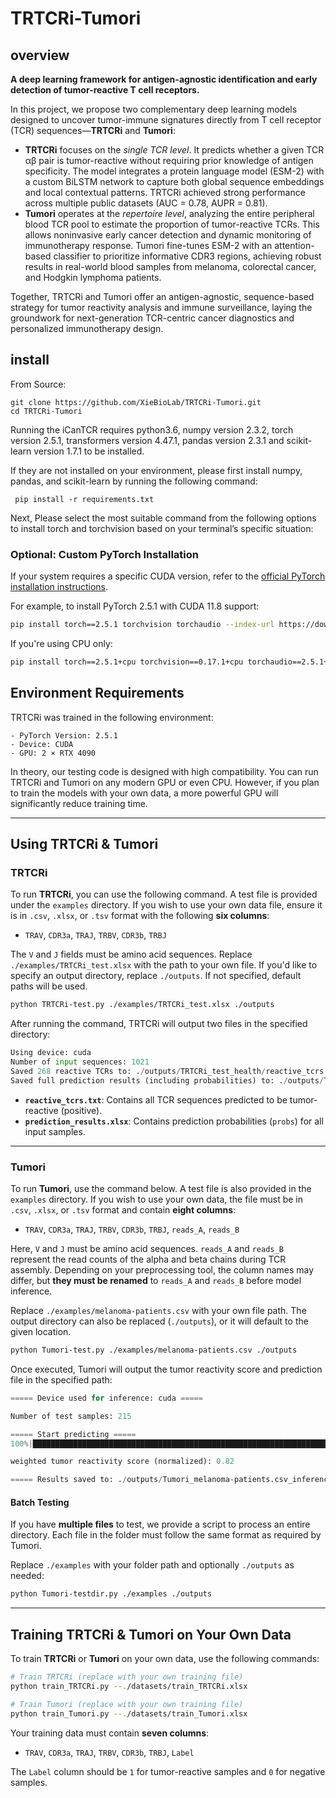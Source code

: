 # TRTCRi-Tumori

## overview

**A deep learning framework for antigen-agnostic identification and early detection of tumor-reactive T cell receptors.**

In this project, we propose two complementary deep learning models designed to uncover tumor-immune signatures directly from T cell receptor (TCR) sequences—**TRTCRi** and **Tumori**:

- **TRTCRi** focuses on the *single TCR level*. It predicts whether a given TCR αβ pair is tumor-reactive without requiring prior knowledge of antigen specificity. The model integrates a protein language model (ESM-2) with a custom BiLSTM network to capture both global sequence embeddings and local contextual patterns. TRTCRi achieved strong performance across multiple public datasets (AUC = 0.78, AUPR = 0.81).
- **Tumori** operates at the *repertoire level*, analyzing the entire peripheral blood TCR pool to estimate the proportion of tumor-reactive TCRs. This allows noninvasive early cancer detection and dynamic monitoring of immunotherapy response. Tumori fine-tunes ESM-2 with an attention-based classifier to prioritize informative CDR3 regions, achieving robust results in real-world blood samples from melanoma, colorectal cancer, and Hodgkin lymphoma patients.

Together, TRTCRi and Tumori offer an antigen-agnostic, sequence-based strategy for tumor reactivity analysis and immune surveillance, laying the groundwork for next-generation TCR-centric cancer diagnostics and personalized immunotherapy design.



## install

From Source:

~~~shell
git clone https://github.com/XieBioLab/TRTCRi-Tumori.git
cd TRTCRi-Tumori
~~~

Running the iCanTCR requires python3.6, numpy version 2.3.2, torch version 2.5.1, transformers version 4.47.1, pandas version 2.3.1 and scikit-learn version 1.7.1 to be installed.

If they are not installed on your environment, please first install numpy, pandas, and scikit-learn by running the following command:

~~~shell
 pip install -r requirements.txt
~~~

Next, Please select the most suitable command from the following options to install torch and torchvision based on your terminal’s specific situation:

### Optional: Custom PyTorch Installation

If your system requires a specific CUDA version, refer to the [official PyTorch installation instructions](https://pytorch.org/get-started/locally/).

For example, to install PyTorch 2.5.1 with CUDA 11.8 support:

```bash
pip install torch==2.5.1 torchvision torchaudio --index-url https://download.pytorch.org/whl/cu118
```

If you're using CPU only:

```bash
pip install torch==2.5.1+cpu torchvision==0.17.1+cpu torchaudio==2.5.1+cpu -f https://download.pytorch.org/whl/torch_stable.html
```

## Environment Requirements

TRTCRi was trained in the following environment:

```shell
- PyTorch Version: 2.5.1
- Device: CUDA
- GPU: 2 × RTX 4090
```

In theory, our testing code is designed with high compatibility. You can run TRTCRi and Tumori on any modern GPU or even CPU. However, if you plan to train the models with your own data, a more powerful GPU will significantly reduce training time.

---

## Using TRTCRi & Tumori

### TRTCRi

To run **TRTCRi**, you can use the following command. A test file is provided under the `examples` directory. If you wish to use your own data file, ensure it is in `.csv`, `.xlsx`, or `.tsv` format with the following **six columns**:

- `TRAV`, `CDR3a`, `TRAJ`, `TRBV`, `CDR3b`, `TRBJ`

The `V` and `J` fields must be amino acid sequences. Replace `./examples/TRTCRi_test.xlsx` with the path to your own file. If you'd like to specify an output directory, replace `./outputs`. If not specified, default paths will be used.

```bash
python TRTCRi-test.py ./examples/TRTCRi_test.xlsx ./outputs
```

After running the command, TRTCRi will output two files in the specified directory:

```python
Using device: cuda
Number of input sequences: 1021
Saved 268 reactive TCRs to: ./outputs/TRTCRi_test_health/reactive_tcrs.txt
Saved full prediction results (including probabilities) to: ./outputs/TRTCRi_test_health/prediction_results.xlsx
```

- **`reactive_tcrs.txt`**: Contains all TCR sequences predicted to be tumor-reactive (positive).
- **`prediction_results.xlsx`**: Contains prediction probabilities (`probs`) for all input samples.

---

### Tumori

To run **Tumori**, use the command below. A test file is also provided in the `examples` directory. If you wish to use your own data, the file must be in `.csv`, `.xlsx`, or `.tsv` format and contain **eight columns**:

- `TRAV`, `CDR3a`, `TRAJ`, `TRBV`, `CDR3b`, `TRBJ`, `reads_A`, `reads_B`

Here, `V` and `J` must be amino acid sequences. `reads_A` and `reads_B` represent the read counts of the alpha and beta chains during TCR assembly. Depending on your preprocessing tool, the column names may differ, but **they must be renamed** to `reads_A` and `reads_B` before model inference.

Replace `./examples/melanoma-patients.csv` with your own file path. The output directory can also be replaced (`./outputs`), or it will default to the given location.

```bash
python Tumori-test.py ./examples/melanoma-patients.csv ./outputs
```

Once executed, Tumori will output the tumor reactivity score and prediction file in the specified path:

```python
===== Device used for inference: cuda =====

Number of test samples: 215

===== Start predicting =====
100%|████████████████████████████████████████████████████████████████████████████████████████████████████████████████████████████████████████| 14/14 [00:04<00:00,  3.15it/s]

weighted tumor reactivity score (normalized): 0.82

===== Results saved to: ./outputs/Tumori_melanoma-patients.csv_inference =====
```

#### Batch Testing

If you have **multiple files** to test, we provide a script to process an entire directory. Each file in the folder must follow the same format as required by Tumori.

Replace `./examples` with your folder path and optionally `./outputs` as needed:

```bash
python Tumori-testdir.py ./examples ./outputs
```

---

## Training TRTCRi & Tumori on Your Own Data

To train **TRTCRi** or **Tumori** on your own data, use the following commands:

```bash
# Train TRTCRi (replace with your own training file)
python train_TRTCRi.py --./datasets/train_TRTCRi.xlsx

# Train Tumori (replace with your own training file)
python train_Tumori.py --./datasets/train_Tumori.xlsx
```

Your training data must contain **seven columns**:

- `TRAV`, `CDR3a`, `TRAJ`, `TRBV`, `CDR3b`, `TRBJ`, `Label`

The `Label` column should be `1` for tumor-reactive samples and `0` for negative samples.


